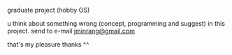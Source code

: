 graduate project (hobby OS)

u think about something wrong (concept, programming and suggest) in this project. send to e-mail jminrang@gmail.com 

that's my pleasure thanks ^^
